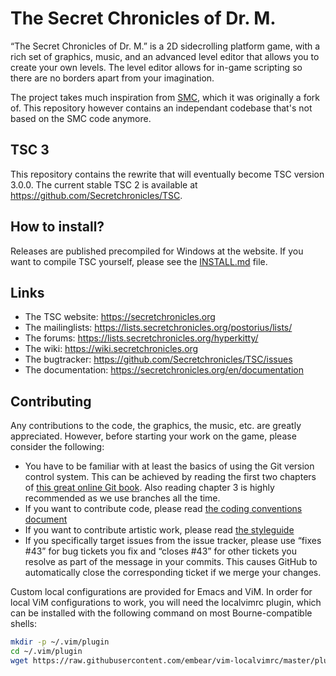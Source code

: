 The Secret Chronicles of Dr. M.
===============================

“The Secret Chronicles of Dr. M.” is a 2D sidecrolling platform game,
with a rich set of graphics, music, and an advanced level editor that
allows you to create your own levels. The level editor allows for
in-game scripting so there are no borders apart from your imagination.

The project takes much inspiration from
[SMC](http://www.secretmaryo.org), which it was originally a fork
of. This repository however contains an independant codebase that's
not based on the SMC code anymore.

TSC 3
-----

This repository contains the rewrite that will eventually become TSC
version 3.0.0. The current stable TSC 2 is available at
<https://github.com/Secretchronicles/TSC>.

How to install?
---------------

Releases are published precompiled for Windows at the website. If you
want to compile TSC yourself, please see the [INSTALL.md](INSTALL.md) file.

Links
-----

* The TSC website: <https://secretchronicles.org>
* The mailinglists: <https://lists.secretchronicles.org/postorius/lists/>
* The forums: <https://lists.secretchronicles.org/hyperkitty/>
* The wiki: <https://wiki.secretchronicles.org>
* The bugtracker: <https://github.com/Secretchronicles/TSC/issues>
* The documentation: <https://secretchronicles.org/en/documentation>

Contributing
------------

Any contributions to the code, the graphics, the music, etc. are
greatly appreciated. However, before starting your work on the game,
please consider the following:

* You have to be familiar with at least the basics of using the Git
  version control system. This can be achieved by reading the first
  two chapters of [this great online Git
  book](http://git-scm.com/book). Also reading chapter 3 is highly
  recommended as we use branches all the time.
* If you want to contribute code, please read [the coding
  conventions document](https://secretchronicles.org/docs/2.0.0/cpp/md_docs_pages_conventions.html)
* If you want to contribute artistic work, please read [the styleguide](https://wiki.secretchronicles.org/StyleGuide.html)
* If you specifically target issues from the issue tracker, please
  use “fixes #43” for bug tickets you fix and “closes #43” for other
  tickets you resolve as part of the message in your commits. This
  causes GitHub to automatically close the corresponding ticket if
  we merge your changes.

Custom local configurations are provided for Emacs and ViM. In order for local
ViM configurations to work, you will need the localvimrc plugin, which can be
installed with the following command on most Bourne-compatible shells:

~~~sh
mkdir -p ~/.vim/plugin
cd ~/.vim/plugin
wget https://raw.githubusercontent.com/embear/vim-localvimrc/master/plugin/localvimrc.vim
~~~
